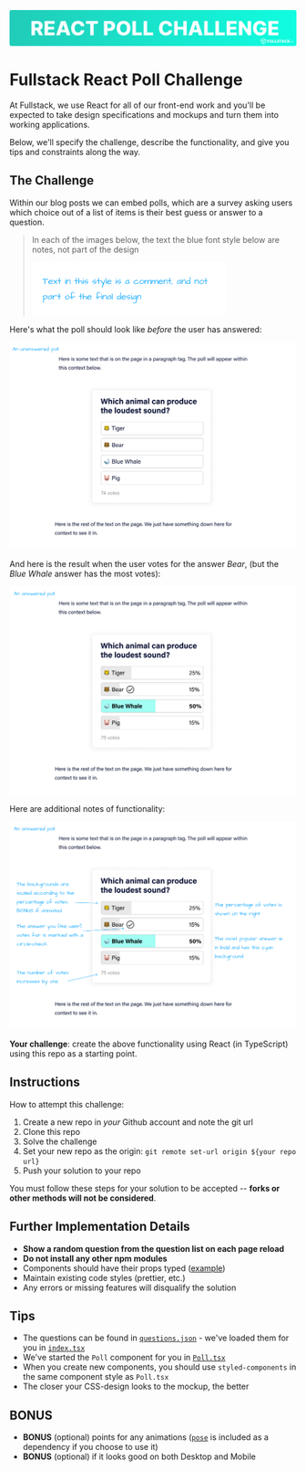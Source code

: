 ![](./doc/react-poll-challenge.png)

# Fullstack React Poll Challenge

At Fullstack, we use React for all of our front-end work and you'll be expected to take design specifications and mockups and turn them into working applications.

Below, we'll specify the challenge, describe the functionality, and give you tips and constraints along the way.

## The Challenge

Within our blog posts we can embed polls, which are a survey asking users which choice out of a list of items is their best guess or answer to a question.

> In each of the images below, the text the blue font style below are notes, not part of the design
>
> ![Note Style](./doc/comment-style.png)

Here's what the poll should look like _before_ the user has answered:

![Unanswered Poll](./doc/unanswered-poll.png)

And here is the result when the user votes for the answer _Bear_, (but the _Blue Whale_ answer has the most votes):

![Answered Poll](./doc/answered-poll.png)

Here are additional notes of functionality:

![Answered Poll](./doc/answered-poll-notes.png)

**Your challenge**: create the above functionality using React (in TypeScript) using this repo as a starting point.

## Instructions

How to attempt this challenge:

1. Create a new repo in _your_ Github account and note the git url
2. Clone this repo
3. Solve the challenge
4. Set your new repo as the origin: `git remote set-url origin ${your repo url}`
5. Push your solution to your repo

You must follow these steps for your solution to be accepted -- **forks or other methods will not be considered**.

## Further Implementation Details

- **Show a random question from the question list on each page reload**
- **Do not install any other npm modules**
- Components should have their props typed ([example](./components/Poll.tsx))
- Maintain existing code styles (prettier, etc.)
- Any errors or missing features will disqualify the solution

## Tips

- The questions can be found in [`questions.json`](./questions.json) - we've loaded them for you in [`index.tsx`](./pages/index.tsx)
- We've started the `Poll` component for you in [`Poll.tsx`](./components/Poll.tsx)
- When you create new components, you should use `styled-components` in the same component style as `Poll.tsx`
- The closer your CSS-design looks to the mockup, the better

## BONUS

- **BONUS** (optional) points for any animations ([`pose`](https://popmotion.io/pose/) is included as a dependency if you choose to use it)
- **BONUS** (optional) if it looks good on both Desktop and Mobile
